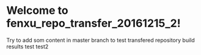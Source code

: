 # Welcome to fenxu_repo_transfer_20161215_2!
Try to add som content in master branch to test transfered repository build results
test
test2
